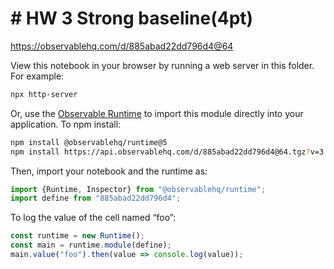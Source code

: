 # # HW 3 Strong baseline(4pt)

https://observablehq.com/d/885abad22dd796d4@64

View this notebook in your browser by running a web server in this folder. For
example:

~~~sh
npx http-server
~~~

Or, use the [Observable Runtime](https://github.com/observablehq/runtime) to
import this module directly into your application. To npm install:

~~~sh
npm install @observablehq/runtime@5
npm install https://api.observablehq.com/d/885abad22dd796d4@64.tgz?v=3
~~~

Then, import your notebook and the runtime as:

~~~js
import {Runtime, Inspector} from "@observablehq/runtime";
import define from "885abad22dd796d4";
~~~

To log the value of the cell named “foo”:

~~~js
const runtime = new Runtime();
const main = runtime.module(define);
main.value("foo").then(value => console.log(value));
~~~
